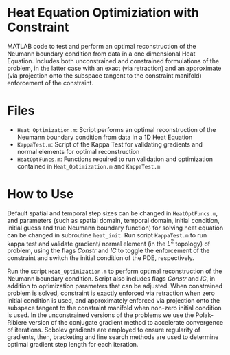 # Heat Equation Optimiziation with Constraint
MATLAB code to test and perform an optimal reconstruction of the Neumann boundary condition from data in a one dimensional Heat Equation. Includes both unconstrained and constrained formulations of the problem, in the latter case with an exact (via retraction) and an approximate (via projection onto the subspace tangent to the constraint manifold) enforcement of the constraint.

# Files
- `Heat_Optimization.m`: Script performs an optimal reconstruction of the Neumann boundary condition from data in a 1D Heat Equation
- `KappaTest.m`: Script of the Kappa Test for validating gradients and normal elements for optimal reconstruction
- `HeatOptFuncs.m`: Functions required to run validation and optimization contained in `Heat_Optimization.m` and `KappaTest.m`

# How to Use
Default spatial and temporal step sizes can be changed in `HeatOptFuncs.m`, and parameters (such as spatial domain, temporal domain, initial condition, initial guess and true Neumann boundary function) for solving heat equation can be changed in subroutine `heat_init`. Run script `KappaTest.m` to run kappa test and validate gradient/ normal element (in the $L^2$ topology) of problem, using the flags *Constr* and *IC* to toggle the enforcement of the constraint and switch the initial condition of the PDE, respectively.

Run the script `Heat_Optimization.m` to perform optimal reconstruction of the Neumann boundary condition. Script also includes flags *Constr* and *IC*, in addition to optimization parameters that can be adjusted. When constrained problem is solved, constraint is exactly enforced via retraction when zero initial condition is used, and approximately enforced via projection onto the subspace tangent to the constraint manifold when non-zero initial condition is used. In the unconstrained versions of the problems we use the Polak-Ribiere version of the conjugate gradient method to accelerate convergence of iterations. Sobolev gradients are employed to ensure regularity of gradients, then, bracketing and line search methods are used to determine optimal gradient step length for each iteration. 
